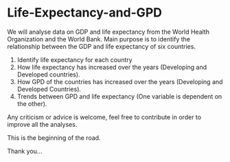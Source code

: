 # Life-Expectancy-and-GPD

We will analyse data on GDP and life expectancy from the World Health Organization and the World Bank. 
Main purpose is to identify the relationship between the GDP and life expectancy of six countries.

1. Identify life expectancy for each country
2. How life expectancy has increased over the years (Developing and Developed countries).
3. How GPD of the countries has increased over the years (Developing and Developed Countries).
4. Trends between GPD and life expectancy (One variable is dependent on the other).

Any criticism or advice is welcome, feel free to contribute in order to improve all the analyses. 

This is the beginning of the road.

Thank you...

